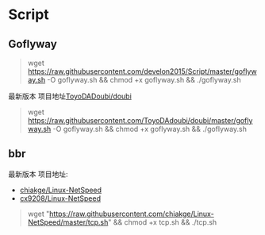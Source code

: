 # Script
## Goflyway
> wget https://raw.githubusercontent.com/develon2015/Script/master/goflyway.sh -O goflyway.sh && chmod +x goflyway.sh && ./goflyway.sh <br/>

最新版本 项目地址<a href="https://www.github.com/ToyoDAdoubi/doubi">ToyoDADoubi/doubi</a>
> wget https://raw.githubusercontent.com/ToyoDAdoubi/doubi/master/goflyway.sh -O goflyway.sh && chmod +x goflyway.sh && ./goflyway.sh  <br/>

## bbr
最新版本 项目地址:

* [chiakge/Linux-NetSpeed](https://github.com/chiakge/Linux-NetSpeed)
* [cx9208/Linux-NetSpeed](https://github.com/cx9208/Linux-NetSpeed)

> wget "https://raw.githubusercontent.com/chiakge/Linux-NetSpeed/master/tcp.sh" && chmod +x tcp.sh && ./tcp.sh<br>


